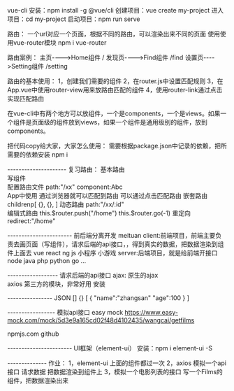 vue-cli
    安装：npm install -g @vue/cli
    创建项目：vue create my-project
    进入项目：cd my-project
    启动项目：npm run serve

路由：
    一个url对应一个页面，根据不同的路由，可以渲染出来不同的页面
    使用使用vue-router模块  npm i vue-router

路由案例：
    主页---->Home组件    /
    发现页---->Find组件   /find
    设置页---->Setting组件  /setting

路由的基本使用：
    1，创建我们需要的组件
    2，在router.js中设置匹配规则
    3，在App.vue中使用router-view用来放路由匹配的组件
    4，使用router-link通过点击实现匹配路由

在vue-cli中有两个地方可以放组件，一个是components，一个是views。如果一个组件是页面级的组件放到views，如果一个组件是通用级别的组件，放到components。

把代码copy给大家，大家怎么使用：
    需要根据package.json中记录的依赖，把所需要的依赖安装  npm i 

--------------------- 复习路由：
基本路由  
    写组件  
    配置路由文件   path:"/xx"   component:Abc   
    App中使用<router-view>   通过浏览器就可以匹配到路由
    <router-link>   可以通过点击匹配路由
嵌套路由
    childrenp[
        {},
        {},
    ]
动态路由
    path:"/xx/:id"    
编辑式路由
    this.$router.push("/home")
    this.$router.go(-1)
重定向
    redirect:"/home"

----------------------- 前后端分离开发  meituan 
client:前端项目，前端主要负责去画页面（写组件），请求后端的api接口，，得到真实的数据，把数据渲染到组件上面去
    vue
    react
    ng
    js
    小程序
    小游戏
server:后端项目，就是给前端开接口
    node
    java
    php
    python
    go
    ...

------------------ 请求后端的api接口
ajax: 
    原生的ajax  
    axios  第三方的模块，非常好用  安装  

---------------- JSON 
[]   {}
[
    {
        "name":"zhangsan"
        "age":100
    }
]

----------------- 模拟api接口  easy mock
https://www.easy-mock.com/mock/5d3e9a165cd02f48d4102435/wangcai/getfilms


npmjs.com 
github

-----------------------  UI框架（element-ui）
安装：npm i element-ui -S

-------------- 作业：
1，element-ui  上面的组件都过一次
2，axios 模拟一个api接口   请求数据   把数据渲染到组件上
3，模拟一个电影列表的接口  写一个Films的组件，把数据渲染出来














